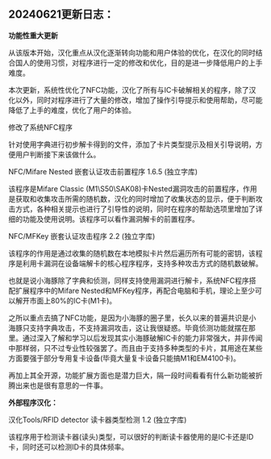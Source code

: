 20240621更新日志：
-------------------------------------------------------------------------------------------
**功能性重大更新**

从该版本开始，汉化重点从汉化逐渐转向功能和用户体验的优化，在汉化的同时结合国人的使用习惯，对程序进行一定的修改和优化，目的是进一步降低用户的上手难度。


本次更新，系统性优化了NFC功能，汉化了所有与IC卡破解相关的程序，除了汉化以外，同时对程序进行了大量的修改，增加了操作引导提示和使用帮助，尽可能降低了上手的难度，优化了用户的体验。


修改了系统NFC程序

针对使用字典进行初步解卡得到的文件，添加了卡片类型提示及相关引导说明，方便用户判断接下来该做什么。

NFC/Mifare Nested 嵌套认证攻击前置程序 1.6.5 (独立字库)

该程序是Mifare Classic (M1\S50\SAK08)卡Nested漏洞攻击的前置程序，作用是获取和收集攻击所需的随机数，汉化的同时增加了收集状态的显示，便于判断攻击方式，各种相关提示也进行了引导性的说明，同时在程序的帮助选项里增加了详细的功能及使用说明。该程序可以看作漏洞解卡的前置程序。


NFC/MFKey 嵌套认证攻击程序 2.2 (独立字库)

该程序的作用是通过收集的随机数在本地模拟卡片然后遍历所有可能的密钥，该程序是利用卡漏洞在设备端解卡的核心程序程序，支持多种攻击方式的随机数破解。


也就是说小海豚除了字典和侦测，同样支持使用漏洞进行解卡，系统NFC程序搭配扩展程序中的Mifare Nested和MFKey程序，再配合电脑和手机，理论上至少可以解开市面上80%的IC卡(M1卡)。

之所以重点去搞了NFC功能，是因为小海豚的圈子里，长久以来的普遍共识是小海豚只支持字典攻击，不支持漏洞攻击，这让我很疑惑。毕竟侦测功能就摆在那里。通过深入了解和学习以后发现其实小海豚破解IC卡的能力非常强大，并非传闻中那样弱，只不过专业性较强罢了。而且由于支持多种类型的卡片，其用途在某些方面要强于部分专用复卡设备(毕竟大量复卡设备只能搞M1和EM4100卡)。

再加上其全开源，功能扩展方面也是潜力巨大，隔一段时间看看有什么新功能被折腾出来也是很有意思的一件事。


**外部程序汉化：**

汉化Tools/RFID detector 读卡器类型检测 1.2 (独立字库)

该程序用于检测读卡器(读头)类型，可以很好的判断读卡器使用的是IC卡还是ID卡，同时还可以检测ID卡的具体频率。
